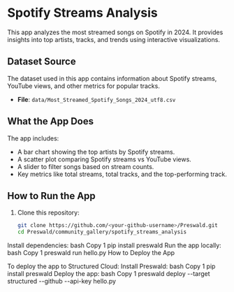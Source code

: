 # Spotify Streams Analysis

This app analyzes the most streamed songs on Spotify in 2024. It provides insights into top artists, tracks, and trends using interactive visualizations.

## Dataset Source
The dataset used in this app contains information about Spotify streams, YouTube views, and other metrics for popular tracks.  
- **File**: `data/Most_Streamed_Spotify_Songs_2024_utf8.csv`

## What the App Does
The app includes:
- A bar chart showing the top artists by Spotify streams.
- A scatter plot comparing Spotify streams vs YouTube views.
- A slider to filter songs based on stream counts.
- Key metrics like total streams, total tracks, and the top-performing track.

## How to Run the App
1. Clone this repository:
   ```bash
   git clone https://github.com/<your-github-username>/Preswald.git
   cd Preswald/community_gallery/spotify_streams_analysis
Install dependencies:
bash
Copy
1
pip install preswald
Run the app locally:
bash
Copy
1
preswald run hello.py
 How to Deploy the App

To deploy the app to Structured Cloud:
Install Preswald:
bash
Copy
1
pip install preswald
Deploy the app:
bash
Copy
1
preswald deploy --target structured --github <your-github-username> --api-key <structured-api-key> hello.py


